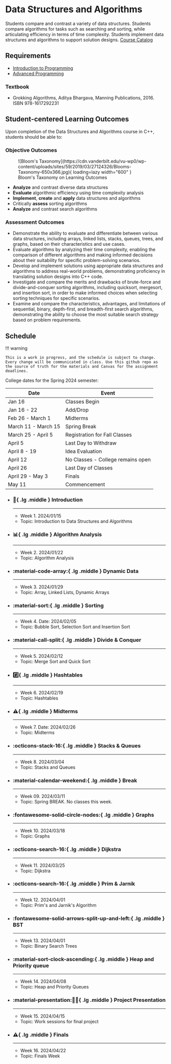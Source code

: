 # Data Structures and Algorithms

Students compare and contrast a variety of data structures. Students compare algorithms for tasks such as searching and sorting, while articulating efficiency in terms of time complexity. Students implement data structures and algorithms to support solution designs. [Course Catalog](https://catalog.champlain.edu/preview_course_nopop.php?catoid=52&coid=35746)

## Requirements

- [Introduction to Programming](../intro/README.md)
- [Advanced Programming](../advanced/README.md)

### Textbook

- Grokking Algorithms, Aditya Bhargava, Manning Publications, 2016. ISBN 978-1617292231

## Student-centered Learning Outcomes

Upon completion of the Data Structures and Algorithms course in C++, students should be able to:

### Objective Outcomes

<figure markdown>
  ![Bloom's Taxonomy](https://cdn.vanderbilt.edu/vu-wp0/wp-content/uploads/sites/59/2019/03/27124326/Blooms-Taxonomy-650x366.jpg){ loading=lazy width="600" }
  <figcaption>Bloom's Taxonomy on Learning Outcomes</figcaption>
</figure>

- **Analyze** and contrast diverse data structures
- **Evaluate** algorithmic efficiency using time complexity analysis
- **Implement**, **create** and **apply** data structures and algorithms
- Critically **assess** sorting algorithms
- **Analyze** and contrast search algorithms

### Assessment Outcomes

- Demonstrate the ability to evaluate and differentiate between various data structures, including arrays, linked lists, stacks, queues, trees, and graphs, based on their characteristics and use cases.
- Evaluate algorithms by analyzing their time complexity, enabling the comparison of different algorithms and making informed decisions about their suitability for specific problem-solving scenarios.
- Develop and implement solutions using appropriate data structures and algorithms to address real-world problems, demonstrating proficiency in translating solution designs into C++ code.
- Investigate and compare the merits and drawbacks of brute-force and divide-and-conquer sorting algorithms, including quicksort, mergesort, and insertion sort, in order to make informed choices when selecting sorting techniques for specific scenarios.
- Examine and compare the characteristics, advantages, and limitations of sequential, binary, depth-first, and breadth-first search algorithms, demonstrating the ability to choose the most suitable search strategy based on problem requirements.


## Schedule

!!! warning

    This is a work in progress, and the schedule is subject to change. Every change will be communicated in class. Use this github repo as the source of truth for the materials and Canvas for the assignment deadlines.

College dates for the Spring 2024 semester:

| Date                | Event                              |
|---------------------|------------------------------------|
| Jan 16              | Classes Begin                      |
| Jan 16 - 22         | Add/Drop                           |
| Feb 26 - March 1    | Midterms                           |
| March 11 - March 15 | Spring Break                       |
| March 25 - April 5  | Registration for Fall Classes      |
| April 5             | Last Day to Withdraw               |
| April 8 - 19        | Idea Evaluation                    |
| April 12            | No Classes - College remains open  |
| April 26            | Last Day of Classes                |
| April 29 - May 3    | Finals                             |
| May 11              | Commencement                       |

<div class="grid cards" markdown>

-   ### :beginner:{ .lg .middle } __Introduction__

    ---

    - Week 1. 2024/01/15
    - Topic: Introduction to Data Structures and Algorithms

-   ### :bar_chart:{ .lg .middle } __Algorithm Analysis__

    ---

    - Week 2. 2024/01/22
    - Topic: Algorithm Analysis

-   ### :material-code-array:{ .lg .middle } __Dynamic Data__

    ---

    - Week 3. 2024/01/29
    - Topic: Array, Linked Lists, Dynamic Arrays

-   ### :material-sort:{ .lg .middle } __Sorting__
    
    ---

    - Week 4. Date: 2024/02/05
    - Topic: Bubble Sort, Selection Sort and Insertion Sort

-   ### :material-call-split:{ .lg .middle } __Divide & Conquer__

    ---

    - Week 5. 2024/02/12
    - Topic: Merge Sort and Quick Sort

-   ### :hash:{ .lg .middle } __Hashtables__

    ---

    - Week 6. 2024/02/19
    - Topic: Hashtables

-   ### :warning:{ .lg .middle } __Midterms__

    ---

    - Week 7. Date: 2024/02/26
    - Topic: Midterms

-   ### :octicons-stack-16:{ .lg .middle } __Stacks & Queues__

    ---

    - Week 8. 2024/03/04
    - Topic: Stacks and Queues

-   ### :material-calendar-weekend:{ .lg .middle } __Break__

    ---

    - Week 09. 2024/03/11
    - Topic: Spring BREAK. No classes this week.

-   ### :fontawesome-solid-circle-nodes:{ .lg .middle } __Graphs__

    ---

    - Week 10. 2024/03/18
    - Topic: Graphs

-   ### :octicons-search-16:{ .lg .middle } __Dijkstra__

    ---

    - Week 11. 2024/03/25
    - Topic: Dijkstra

-   ### :octicons-search-16:{ .lg .middle } __Prim & Jarnik__

    ---

    - Week 12. 2024/04/01
    - Topic: Prim's and Jarnik's Algorithm

-   ### :fontawesome-solid-arrows-split-up-and-left:{ .lg .middle } __BST__

    ---

    - Week 13. 2024/04/01
    - Topic: Binary Search Trees

-   ### :material-sort-clock-ascending:{ .lg .middle } __Heap and Priority queue__

    ---

    - Week 14. 2024/04/08
    - Topic: Heap and Priority Queues

-   ### :material-presentation::factory_worker:{ .lg .middle } __Project Presentation__

    ---

    - Week 15. 2024/04/15
    - Topic: Work sessions for final project

-   ### :warning:{ .lg .middle } __Finals__

    ---

    - Week 16. 2024/04/22
    - Topic: Finals Week

</div>
